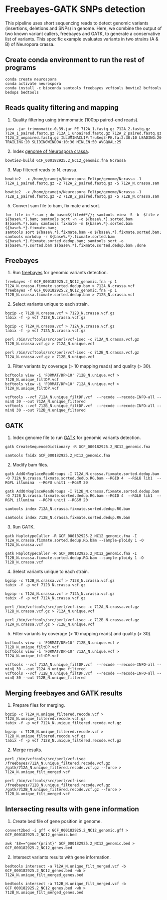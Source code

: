 # Freebayes-GATK SNPs detection

This pipeline uses short sequencing reads to detect genomic variants (insertions, deletions and SNPs) in genome. Here, we combine the output of two known variant callers, freebayes and GATK, to generate a conservative list of variants. This specific example evaluates variants in two strains (A & B) of Neuropora crassa. 

## Create conda environment to run the rest of programs

```
conda create neurospora
conda activate neurospora
conda install -c bioconda samtools freebayes vcftools bowtie2 bcftools bedops bedtools
```

## Reads quality filtering and mapping

1. Quality filtering using trimmomatic (100bp paired-end reads). 

```
java -jar trimmomatic-0.39.jar PE 712A_1.fastq.gz 712A_2.fastq.gz 712A_1_paired.fastq.gz 712A_1_unpaired.fastq.gz 712A_2_paired.fastq.gz 712A_2_unpaired.fastq.gz ILLUMINACLIP:TruSeq3-PE.fa:2:30:10 LEADING:20 TRAILING:20 SLIDINGWINDOW:10:30 MINLEN:50 AVGQUAL:25
```

2. Index [genome of Neurospora crassa](https://www.ncbi.nlm.nih.gov/genome/?term=txid5141[orgn]).

```bowtie2-build GCF_000182925.2_NC12_genomic.fna Ncrassa```

3. Map filtered reads to N. crassa.

```
bowtie2  -x /home/pcamejo/Neurospora_Felipe/genome/Ncrassa -1 712A_1_paired.fastq.gz -2 712A_2_paired.fastq.gz -S 712A_N.crassa.sam

bowtie2  -x /home/pcamejo/Neurospora_Felipe/genome/Ncrassa -1 712B_1_paired.fastq.gz -2 712B_2_paired.fastq.gz -S 712B_N.crassa.sam
```

5. Convert sam file to bam, fix mate and sort.

```
for file in *.sam ; do base=${file##*/}; samtools view -S -b  $file > ${base%.*}.bam; samtools sort -n -o ${base%.*}.sorted.bam ${base%.*}.bam; samtools fixmate -m ${base%.*}.sorted.bam ${base%.*}.fixmate.bam;
samtools sort ${base%.*}.fixmate.bam -o ${base%.*}.fixmate.sorted.bam; samtools markdup -r ${base%.*}.fixmate.sorted.bam ${base%.*}.fixmate.sorted.dedup.bam; samtools sort -o ${base%.*}.sorted.bam ${base%.*}.fixmate.sorted.dedup.bam ;done 
```

## Freebayes

1. Run [freebayes](https://github.com/ekg/freebayes) for genomic variants detection.

```
freebayes -f GCF_000182925.2_NC12_genomic.fna -p 1 712A_N.crassa.fixmate.sorted.dedup.bam > 712A_N.crassa.vcf
freebayes -f GCF_000182925.2_NC12_genomic.fna -p 1 712B_N.crassa.fixmate.sorted.dedup.bam > 712B_N.crassa.vcf
```

2. Select variants unique to each strain.

```
bgzip -c 712B_N.crassa.vcf > 712B_N.crassa.vcf.gz
tabix -f -p vcf 712B_N.crassa.vcf.gz

bgzip -c 712A_N.crassa.vcf > 712A_N.crassa.vcf.gz
tabix -f -p vcf 712A_N.crassa.vcf.gz

perl /bin/vcftools/src/perl/vcf-isec -c 712A_N.crassa.vcf.gz 712B_N.crassa.vcf.gz > 712A_N.unique.vcf

perl /bin/vcftools/src/perl/vcf-isec -c 712B_N.crassa.vcf.gz 712A_N.crassa.vcf.gz > 712B_N.unique.vcf
```

3. Filter variants by coverage (> 10 mapping reads) and quality (> 30).

```
bcftools view -i 'FORMAT/DP>10' 712B_N.unique.vcf > 712B_N.unique_filtDP.vcf 
bcftools view -i 'FORMAT/DP>10' 712A_N.unique.vcf > 712A_N.unique_filtDP.vcf 

vcftools --vcf 712A_N.unique_filtDP.vcf  --recode --recode-INFO-all --minQ 30 --out 712A_N.unique_filtered
vcftools --vcf 712B_N.unique_filtDP.vcf  --recode --recode-INFO-all --minQ 30 --out 712B_N.unique_filtered
```

## GATK

1. Index genome file to run [GATK](https://gatk.broadinstitute.org/hc/en-us) for genomic variants detection.

```
gatk CreateSequenceDictionary -R GCF_000182925.2_NC12_genomic.fna

samtools faidx GCF_000182925.2_NC12_genomic.fna
```

2. Modify bam files. 

```
gatk AddOrReplaceReadGroups -I 712A_N.crassa.fixmate.sorted.dedup.bam -O 712A_N.crassa.fixmate.sorted.dedup.RG.bam --RGID 4  --RGLB lib1  --RGPL illumina  --RGPU unit1 --RGSM 20

gatk AddOrReplaceReadGroups -I 712B_N.crassa.fixmate.sorted.dedup.bam -O 712B_N.crassa.fixmate.sorted.dedup.RG.bam --RGID 4  --RGLB lib1  --RGPL illumina  --RGPU unit1 --RGSM 20

samtools index 712A_N.crassa.fixmate.sorted.dedup.RG.bam

samtools index 712B_N.crassa.fixmate.sorted.dedup.RG.bam
```

3. Run GATK. 

```
gatk HaplotypeCaller -R GCF_000182925.2_NC12_genomic.fna -I 712A_N.crassa.fixmate.sorted.dedup.RG.bam --sample-ploidy 1 -O 712A_N.crassa.vcf

gatk HaplotypeCaller -R GCF_000182925.2_NC12_genomic.fna -I 712B_N.crassa.fixmate.sorted.dedup.RG.bam --sample-ploidy 1 -O 712B_N.crassa.vcf
```

4. Select variants unique to each strain.

```
bgzip -c 712B_N.crassa.vcf > 712B_N.crassa.vcf.gz
tabix -f -p vcf 712B_N.crassa.vcf.gz

bgzip -c 712A_N.crassa.vcf > 712A_N.crassa.vcf.gz
tabix -f -p vcf 712A_N.crassa.vcf.gz

perl /bin/vcftools/src/perl/vcf-isec -c 712A_N.crassa.vcf.gz 712B_N.crassa.vcf.gz > 712A_N.unique.vcf

perl /bin/vcftools/src/perl/vcf-isec -c 712B_N.crassa.vcf.gz  712A_N.crassa.vcf.gz > 712B_N.unique.vcf
```

5. Filter variants by coverage (> 10 mapping reads) and quality (> 30).

```
bcftools view -i 'FORMAT/DP>10' 712B_N.unique.vcf > 712B_N.unique_filtDP.vcf 
bcftools view -i 'FORMAT/DP>10' 712A_N.unique.vcf > 712A_N.unique_filtDP.vcf 

vcftools --vcf 712A_N.unique_filtDP.vcf  --recode --recode-INFO-all --minQ 30 --out 712A_N.unique_filtered
vcftools --vcf 712B_N.unique_filtDP.vcf  --recode --recode-INFO-all --minQ 30 --out 712B_N.unique_filtered
```

## Merging freebayes and GATK results

1. Prepare files for merging.

```
bgzip -c 712A_N.unique_filtered.recode.vcf > 712A_N.unique_filtered.recode.vcf.gz
tabix -f -p vcf 712A_N.unique_filtered.recode.vcf.gz

bgzip -c 712B_N.unique_filtered.recode.vcf > 712B_N.unique_filtered.recode.vcf.gz
tabix -f -p vcf 712B_N.unique_filtered.recode.vcf.gz
```

2. Merge results.

```
perl /bin/vcftools/src/perl/vcf-isec /freebayes/712A_N.unique_filtered.recode.vcf.gz /gatk/712A_N.unique_filtered.recode.vcf.gz --force > 712A_N.unique_filt_merged.vcf

perl /bin/vcftools/src/perl/vcf-isec /freebayes/712B_N.unique_filtered.recode.vcf.gz /gatk/712B_N.unique_filtered.recode.vcf.gz --force > 712B_N.unique_filt_merged.vcf
```

## Intersecting results with gene information

1. Create bed file of gene position in genome.

```
convert2bed -i gff < GCF_000182925.2_NC12_genomic.gff > GCF_000182925.2_NC12_genomic.bed

awk '$8=="gene"{print}' GCF_000182925.2_NC12_genomic.bed > GCF_000182925.2_NC12_genes.bed
```

2. Intersect variants results with gene information.

```
bedtools intersect -a 712A_N.unique_filt_merged.vcf -b GCF_000182925.2_NC12_genes.bed -wb > 712A_N.unique_filt_merged_genes.bed

bedtools intersect -a 712B_N.unique_filt_merged.vcf -b GCF_000182925.2_NC12_genes.bed -wb > 712B_N.unique_filt_merged_genes.bed
```
